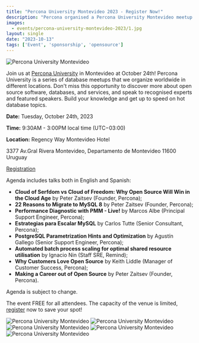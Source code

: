 ```yaml
---
title: "Percona University Montevideo 2023 - Register Now!"
description: "Percona organised a Percona University Montevideo meetup in Uruguay at October 24th, 2023."
images:
  - events/percona-university-montevideo-2023/1.jpg
layout: single
date: "2023-10-13"
tags: ['Event', 'sponsorship', 'opensource']
---
```

![Percona University Montevideo](/events/percona-university-montevideo-2023/1.jpg)

Join us at [Percona University](hhttps://www.percona.com/community/events/percona-university-buenos-aires-2023) in Montevideo at October 24th! Percona University is a series of database meetups that we organize worldwide in different locations. Don't miss this opportunity to discover more about open source software, databases, and services, and speak to recognised experts and featured speakers. Build your knowledge and get up to speed on hot database topics.

**Date:** Tuesday, October 24th, 2023

**Time:** 9:30AM - 3:00PM local time (UTC−03:00)

**Location:** Regency Way Montevideo Hotel

3377 Av.Gral Rivera Montevideo, Departamento de Montevideo 11600 Uruguay

[Registration](https://www.eventbrite.com/e/percona-university-montevideo-open-source-databases-meetup-tickets-719265260757)

Agenda includes talks both in English and Spanish:

* **Cloud of Serfdom vs Cloud of Freedom: Why Open Source Will Win in the Cloud Age** by Peter Zaitsev (Founder, Percona);
* **22 Reasons to Migrate to MySQL 8** by Peter Zaitsev (Founder, Percona);
* **Performance Diagnostic with PMM - Live!** by Marcos Albe (Principal Support Engineer, Percona);
* **Estrategias para Escalar MySQL** by Carlos Tutte (Senior Consultant, Percona);
* **PostgreSQL Parametrization Hints and Optimization** by Agustín Gallego (Senior Support Engineer, Percona);
* **Automated batch process scaling for optimal shared resource utilisation** by Ignacio Nin (Staff SRE, Remind);
* **Why Customers Love Open Source** by Keith Liddle (Manager of Customer Success, Percona);
* **Making a Career out of Open Source** by Peter Zaitsev (Founder, Percona).

Agenda is subject to change. 

The event FREE for all attendees. The capacity of the venue is limited, [register](https://www.eventbrite.com/e/percona-university-montevideo-open-source-databases-meetup-tickets-719265260757) now to save your spot!

![Percona University Montevideo](/events/percona-university-montevideo-2023/2.jpg)
![Percona University Montevideo](/events/percona-university-montevideo-2023/3.jpg)
![Percona University Montevideo](/events/percona-university-montevideo-2023/4.jpg)
![Percona University Montevideo](/events/percona-university-montevideo-2023/5.jpg)
![Percona University Montevideo](/events/percona-university-montevideo-2023/6.jpg)


